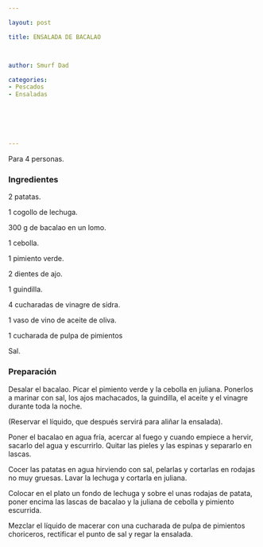 ```yaml
---

layout: post

title: ENSALADA DE BACALAO



author: Smurf Dad

categories:
- Pescados
- Ensaladas






---
```


Para 4 personas.

<h3>Ingredientes</h3>

2 patatas.

1 cogollo de lechuga.

300 g de bacalao en un lomo.

1 cebolla.

1 pimiento verde.

2 dientes de ajo.

1 guindilla.

4 cucharadas de vinagre de sidra.

1 vaso de vino de aceite de oliva.

1 cucharada de pulpa de pimientos

Sal.

<h3>Preparación</h3>

Desalar el bacalao. Picar el pimiento verde y la cebolla en juliana. Ponerlos a marinar con sal, los ajos machacados, la guindilla, el aceite y el vinagre durante toda la noche.

(Reservar el líquido, que después servirá para aliñar la ensalada).

Poner el bacalao en agua fría, acercar al fuego y cuando empiece a hervir, sacarlo del agua y escurrirlo. Quitar las pieles y las espinas y separarlo en lascas.

Cocer las patatas en agua hirviendo con sal, pelarlas y cortarlas en rodajas no muy gruesas. Lavar la lechuga y cortarla en juliana.

Colocar en el plato un fondo de lechuga y sobre el unas rodajas de patata, poner encima las lascas de bacalao y la juliana de cebolla y pimiento escurrida.

Mezclar el líquido de macerar con una cucharada de pulpa de pimientos choriceros, rectificar el punto de sal y regar la ensalada.